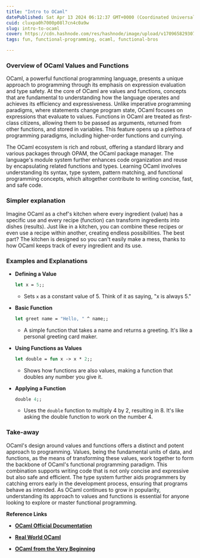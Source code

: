 ```yaml
---
title: "Intro to OCaml"
datePublished: Sat Apr 13 2024 06:12:37 GMT+0000 (Coordinated Universal Time)
cuid: cluxpa0h7000p08l7cn4c0a9w
slug: intro-to-ocaml
cover: https://cdn.hashnode.com/res/hashnode/image/upload/v1709658293076/62e01278-ffa8-4a94-bdbf-924dccb3354a.png
tags: fun, functional-programming, ocaml, functional-bros

---
```


### **Overview of OCaml Values and Functions**

OCaml, a powerful functional programming language, presents a unique approach to programming through its emphasis on expression evaluation and type safety. At the core of OCaml are values and functions, concepts that are fundamental to understanding how the language operates and achieves its efficiency and expressiveness. Unlike imperative programming paradigms, where statements change program state, OCaml focuses on expressions that evaluate to values. Functions in OCaml are treated as first-class citizens, allowing them to be passed as arguments, returned from other functions, and stored in variables. This feature opens up a plethora of programming paradigms, including higher-order functions and currying.

The OCaml ecosystem is rich and robust, offering a standard library and various packages through OPAM, the OCaml package manager. The language's module system further enhances code organization and reuse by encapsulating related functions and types. Learning OCaml involves understanding its syntax, type system, pattern matching, and functional programming concepts, which altogether contribute to writing concise, fast, and safe code.

### **Simpler explanation**

Imagine OCaml as a chef's kitchen where every ingredient (value) has a specific use and every recipe (function) can transform ingredients into dishes (results). Just like in a kitchen, you can combine these recipes or even use a recipe within another, creating endless possibilities. The best part? The kitchen is designed so you can't easily make a mess, thanks to how OCaml keeps track of every ingredient and its use.

### **Examples and Explanations**

* **Defining a Value**
    
    ```ocaml
    let x = 5;;
    ```
    
    * Sets `x` as a constant value of 5. Think of it as saying, "x is always 5."
        
* **Basic Function**
    
    ```ocaml
    let greet name = "Hello, " ^ name;;
    ```
    
    * A simple function that takes a name and returns a greeting. It's like a personal greeting card maker.
        
* **Using Functions as Values**
    
    ```ocaml
    let double = fun x -> x * 2;;
    ```
    
    * Shows how functions are also values, making a function that doubles any number you give it.
        
* **Applying a Function**
    
    ```ocaml
    double 4;;
    ```
    
    * Uses the `double` function to multiply 4 by 2, resulting in 8. It's like asking the double function to work on the number 4.
        

### **Take-away**

OCaml's design around values and functions offers a distinct and potent approach to programming. Values, being the fundamental units of data, and functions, as the means of transforming these values, work together to form the backbone of OCaml's functional programming paradigm. This combination supports writing code that is not only concise and expressive but also safe and efficient. The type system further aids programmers by catching errors early in the development process, ensuring that programs behave as intended. As OCaml continues to grow in popularity, understanding its approach to values and functions is essential for anyone looking to explore or master functional programming.

**Reference Links**

* [**OCaml Official Documentation**](https://ocaml.org/docs/)
    
* [**Real World OCaml**](https://dev.realworldocaml.org/)
    
* [**OCaml from the Very Beginning**](http://ocaml-book.com/)